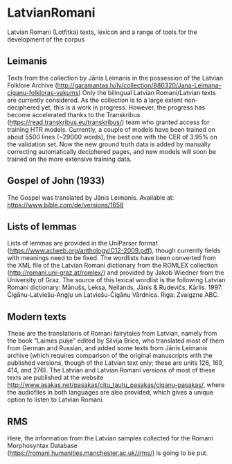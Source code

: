# LatvianRomani
Latvian Romani (Lotfitka) texts, lexicon and a range of tools for the development of the corpus


## Leimanis
Texts from the collection by Jānis Leimanis in the possession of the Latvian Folklore Archive (http://garamantas.lv/lv/collection/886320/Jana-Leimana-ciganu-folkloras-vakums)
Only the bilingual Latvian Romani/Latvian texts are currently considered. As the collection is to a large extent non-deciphered yet, this is a work in progress. However, the progress has become accelerated thanks to the Transkribus (https://read.transkribus.eu/transkribus/) team who granted access for training HTR models. Currently, a couple of models have been trained on about 5500 lines (~29000 words), the best one with the CER of 3.95% on the validation set. Now the new ground truth data is added by manually correcting automatically deciphered pages, and new models will soon be trained on the more extensive training data.

## Gospel of John (1933)
The Gospel was translated by Jānis Leimanis.
Available at: https://www.bible.com/de/versions/1658


## Lists of lemmas
Lists of lemmas are provided in the UniParser format (https://www.aclweb.org/anthology/C12-2009.pdf), though currently fields with meanings need to be fixed. The wordlists have been converted from the XML file of the Latvian Romani dictionary from the ROMLEX collection (http://romani.uni-graz.at/romlex/) and provided by Jakob Wiedner from the University of Graz. The source of this lexical wordlist is the following Latvian Romani dictionary: Mānušs, Leksa, Neilands, Jānis & Rudevičs, Kārlis. 1997. Čigānu-Latviešu-Angļu un Latviešu-Čigānu Vārdnica. Riga: Zvaigzne ABC.

## Modern texts
These are the translations of Romani fairytales from Latvian, namely from the book "Laimes puķe" edited by Silvija Brice, who translated most of them from German and Russian, and added some texts from Jānis Leimanis archive (which requires comparison of the original manuscripts with the published versions, though of the Latvian text only; these are units 126, 169, 414, and 276).
The Latvian and Latvian Romani versions of most of these texts are published at the website http://www.asakas.net/pasakas/citu_tautu_pasakas/ciganu-pasakas/, where the audiofiles in both languages are also provided, which gives a unique option to listen to Latvian Romani.

## RMS
Here, the information from the Latvian samples collected for the Romani Morphosyntax Database (https://romani.humanities.manchester.ac.uk//rms/) is going to be put.

